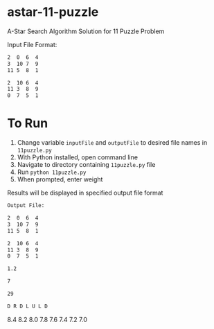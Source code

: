 # astar-11-puzzle

A-Star Search Algorithm Solution for 11 Puzzle Problem

Input File Format:
```bash
2  0  6  4  
3  10 7  9  
11 5  8  1  

2  10 6  4  
11 3  8  9  
0  7  5  1  
```

# To Run
1) Change variable ```inputFile``` and ```outputFile``` to desired file names in ```11puzzle.py```
2) With Python installed, open command line
3) Navigate to directory containing ```11puzzle.py``` file
4) Run ```python 11puzzle.py```
5) When prompted, enter weight

Results will be displayed in specified output file format
```bash
Output File:

2  0  6  4  
3  10 7  9  
11 5  8  1  

2  10 6  4  
11 3  8  9  
0  7  5  1  

1.2

7

29

D R D L U L D 
```

8.4 8.2 8.0 7.8 7.6 7.4 7.2 7.0 
